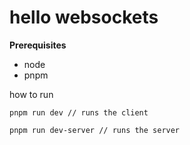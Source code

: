 # hello websockets


**Prerequisites**

- node
- pnpm

how to run 

```node
pnpm run dev // runs the client
```

```node
pnpm run dev-server // runs the server
```